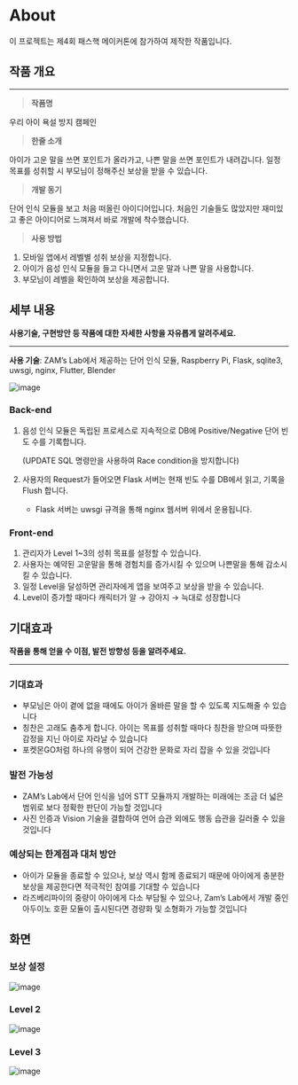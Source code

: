 # About
이 프로젝트는 제4회 패스핵 메이커톤에 참가하여 제작한 작품입니다.

## 작품 개요

---

> **작품명**
> 

우리 아이 욕설 방지 캠페인

> **한줄 소개**
> 

아이가 고운 말을 쓰면 포인트가 올라가고, 나쁜 말을 쓰면 포인트가 내려갑니다. 일정 목표를 성취할 시 부모님이 정해주신 보상을 받을 수 있습니다.

> **개발 동기**
> 

단어 인식 모듈을 보고 처음 떠올린 아이디어입니다. 처음인 기술들도 많았지만 재미있고 좋은 아이디어로 느껴져서 바로 개발에 착수했습니다.

> **사용 방법**
> 
1. 모바일 앱에서 레벨별 성취 보상을 지정합니다.
2. 아이가 음성 인식 모듈을 들고 다니면서 고운 말과 나쁜 말을 사용합니다. 
3. 부모님이 레벨을 확인하여 보상을 제공합니다.

## 세부 내용

**사용기술, 구현방안 등 작품에 대한 자세한 사항을 자유롭게 알려주세요.**

---

**사용 기술**: ZAM’s Lab에서 제공하는 단어 인식 모듈, Raspberry Pi, Flask, sqlite3, uwsgi, nginx, Flutter, Blender

![image](https://user-images.githubusercontent.com/17183234/221403558-cca83e1d-de42-4f67-839c-dc5c854490ce.png)

### Back-end

1. 음성 인식 모듈은 독립된 프로세스로 지속적으로 DB에 Positive/Negative 단어 빈도 수를 기록합니다.
    
    (UPDATE SQL 명령만을 사용하여 Race condition을 방지합니다)
    
2. 사용자의 Request가 들어오면 Flask 서버는 현재 빈도 수를 DB에서 읽고, 기록을 Flush 합니다. 
    - Flask 서버는 uwsgi 규격을 통해 nginx 웹서버 위에서 운용됩니다.

### Front-end

1. 관리자가 Level 1~3의 성취 목표를 설정할 수 있습니다.
2. 사용자는 예약된 고운말을 통해 경험치를 증가시킬 수 있으며 나쁜말을 통해 감소시킬 수 있습니다.
3. 일정 Level을 달성하면 관리자에게 앱을 보여주고 보상을 받을 수 있습니다.
4. Level이 증가할 때마다 캐릭터가 알 → 강아지 → 늑대로 성장합니다

## 기대효과

**작품을 통해 얻을 수 이점, 발전 방향성 등을 알려주세요.**

---

### 기대효과

- 부모님은 아이 곁에 없을 때에도 아이가 올바른 말을 할 수 있도록 지도해줄 수 있습니다
- 칭찬은 고래도 춤추게 합니다. 아이는 목표를 성취할 때마다 칭찬을 받으며 따뜻한 감정을 지닌 아이로 자라날 수 있습니다
- 포켓몬GO처럼 하나의 유행이 되어 건강한 문화로 자리 잡을 수 있을 것입니다

### 발전 가능성

- ZAM’s Lab에서 단어 인식을 넘어 STT 모듈까지 개발하는 미래에는 조금 더 넓은 범위로 보다 정확한 판단이 가능할 것입니다
- 사진 인증과 Vision 기술을 결합하여 언어 습관 외에도 행동 습관을 길러줄 수 있을 것입니다

### 예상되는 한계점과 대처 방안

- 아이가 모듈을 종료할 수 있으나, 보상 역시 함께 종료되기 때문에 아이에게 충분한 보상을 제공한다면 적극적인 참여를 기대할 수 있습니다
- 라즈베리파이의 중량이 아이에게 다소 부담될 수 있으나, Zam’s Lab에서 개발 중인 아두이노 호환 모듈이 출시된다면 경량화 및 소형화가 가능할 것입니다

## 화면 
### 보상 설정 ###
![image](https://user-images.githubusercontent.com/17183234/221403465-7575e7c2-a371-48c9-a67a-108cf2eab0fb.png)
### Level 2 ### 
![image](https://user-images.githubusercontent.com/17183234/221403441-fcddfd23-8c5e-4694-a08f-aa6aee0420c9.png)
### Level 3 ### 
![image](https://user-images.githubusercontent.com/17183234/221403443-c2856ec9-72de-4743-b570-89bd72061565.png)
